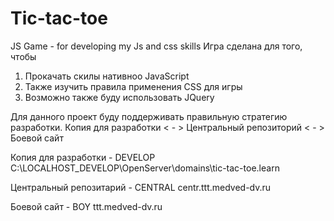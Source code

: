 # Tic-tac-toe
JS Game - for developing my Js and css skills
Игра сделана для того, чтобы 
1. Прокачать скилы нативноо JavaScript
2. Также изучить правила применения CSS для игры
3. Возможно также буду использовать JQuery

Для данного проект буду поддерживать правильную стратегию разработки. 
Копия для разработки < - > Центральный репозиторий < - > Боевой сайт


Копия для разработки -        DEVELOP    C:\LOCALHOST_DEVELOP\OpenServer\domains\tic-tac-toe.learn

Центральный репозитарий -     CENTRAL    centr.ttt.medved-dv.ru

Боевой сайт -                 BOY        ttt.medved-dv.ru
